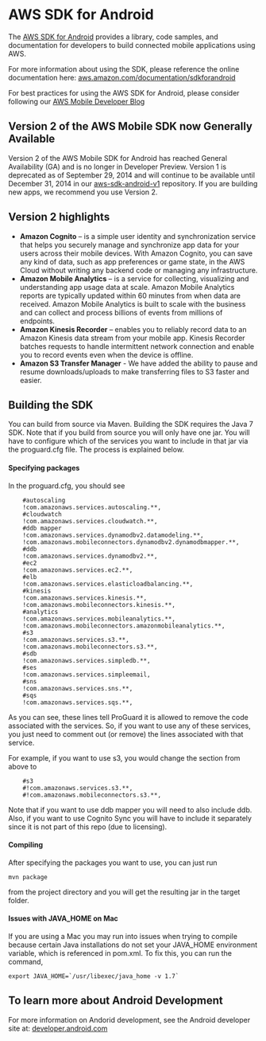 # AWS SDK for Android

The [AWS SDK for Android](http://aws.amazon.com/sdkforandroid) provides a library, code samples, and documentation for developers to build connected mobile applications using AWS.

For more information about using the SDK, please reference the online
documentation here: [aws.amazon.com/documentation/sdkforandroid](http://aws.amazon.com/documentation/sdkforandroid/)

For best practices for using the AWS SDK for Android, please consider following our [AWS Mobile Developer Blog](http://mobile.awsblog.com/)

## Version 2 of the AWS Mobile SDK now Generally Available

Version 2 of the AWS Mobile SDK for Android has reached General Availability (GA) and is no longer in Developer Preview.  Version 1 is deprecated as of September 29, 2014 and will continue to be available until December 31, 2014 in our [aws-sdk-android-v1](https://github.com/aws/aws-sdk-android-v1) repository. If you are building new apps, we recommend you use Version 2.

## Version 2 highlights

* **Amazon Cognito** – is a simple user identity and synchronization service that helps you securely manage and synchronize app data for your users across their mobile devices. With Amazon Cognito, you can save any kind of data, such as app preferences or game state, in the AWS Cloud without writing any backend code or managing any infrastructure.
* **Amazon Mobile Analytics** – is a service for collecting, visualizing and understanding app usage data at scale. Amazon Mobile Analytics reports are typically updated within 60 minutes from when data are received. Amazon Mobile Analytics is built to scale with the business and can collect and process billions of events from millions of endpoints.
* **Amazon Kinesis Recorder** – enables you to reliably record data to an Amazon Kinesis data stream from your mobile app. Kinesis Recorder batches requests to handle intermittent network connection and enable you to record events even when the device is offline.
* **Amazon S3 Transfer Manager** - We have added the ability to pause and resume downloads/uploads to make transferring files to S3 faster and easier.

## Building the SDK

You can build from source via Maven. Building the SDK requires the Java 7 SDK. Note that if you build from source you will only have one jar. You will have to configure which of the services you want to include in that jar via the proguard.cfg file. The process is explained below.

#### Specifying packages
In the proguard.cfg, you should see 

        #autoscaling
        !com.amazonaws.services.autoscaling.**,
        #cloudwatch
        !com.amazonaws.services.cloudwatch.**,
        #ddb mapper
        !com.amazonaws.services.dynamodbv2.datamodeling.**,
        !com.amazonaws.mobileconnectors.dynamodbv2.dynamodbmapper.**,
        #ddb
        !com.amazonaws.services.dynamodbv2.**,
        #ec2
        !com.amazonaws.services.ec2.**,
        #elb
        !com.amazonaws.services.elasticloadbalancing.**,
        #kinesis
        !com.amazonaws.services.kinesis.**,
        !com.amazonaws.mobileconnectors.kinesis.**,
        #analytics
        !com.amazonaws.services.mobileanalytics.**,
        !com.amazonaws.mobileconnectors.amazonmobileanalytics.**,
        #s3
        !com.amazonaws.services.s3.**,
        !com.amazonaws.mobileconnectors.s3.**,
        #sdb
        !com.amazonaws.services.simpledb.**,
        #ses
        !com.amazonaws.services.simpleemail,
        #sns
        !com.amazonaws.services.sns.**,
        #sqs
        !com.amazonaws.services.sqs.**,

As you can see, these lines tell ProGuard it is allowed to remove the code associated with the services. So, if you want to use any of these services, you just need to comment out (or remove) the lines associated with that service.

For example, if you want to use s3, you would change the section from above to

        #s3
        #!com.amazonaws.services.s3.**,
        #!com.amazonaws.mobileconnectors.s3.**,

Note that if you want to use ddb mapper you will need to also include ddb. Also, if you want to use Cognito Sync you will have to include it separately since it is not part of this repo (due to licensing).

#### Compiling

After specifying the packages you want to use, you can just run

    mvn package

from the project directory and you will get the resulting jar in the target folder.

#### Issues with JAVA_HOME on Mac

If you are using a Mac you may run into issues when trying to compile because certain Java installations do not set your JAVA_HOME environment variable, which is referenced in pom.xml. To fix this, you can run the command,

    export JAVA_HOME=`/usr/libexec/java_home -v 1.7`

## To learn more about Android Development

For more information on Andorid development, see the Android developer site at: [developer.android.com](http://developer.android.com/index.html)
